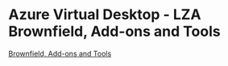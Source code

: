 # Azure Virtual Desktop - LZA Brownfield, Add-ons and Tools

[Brownfield, Add-ons and Tools](../../../readme.md#brownfield-scenarios)

